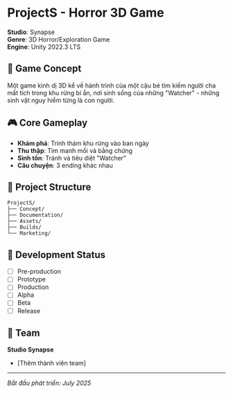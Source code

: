 # ProjectS - Horror 3D Game
**Studio**: Synapse  
**Genre**: 3D Horror/Exploration Game  
**Engine**: Unity 2022.3 LTS  

## 📖 Game Concept
Một game kinh dị 3D kể về hành trình của một cậu bé tìm kiếm người cha mất tích trong khu rừng bí ẩn, nơi sinh sống của những "Watcher" - những sinh vật nguy hiểm từng là con người.

## 🎮 Core Gameplay
- **Khám phá**: Trinh thám khu rừng vào ban ngày
- **Thu thập**: Tìm manh mối và bằng chứng
- **Sinh tồn**: Tránh và tiêu diệt "Watcher"
- **Câu chuyện**: 3 ending khác nhau

## 📁 Project Structure
```
ProjectS/
├── Concept/
├── Documentation/
├── Assets/
├── Builds/
└── Marketing/
```

## 🚀 Development Status
- [ ] Pre-production
- [ ] Prototype
- [ ] Production
- [ ] Alpha
- [ ] Beta
- [ ] Release

## 👥 Team
**Studio Synapse**
- [Thêm thành viên team]

---
*Bắt đầu phát triển: July 2025*
